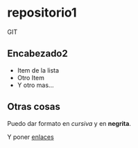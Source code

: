# repositorio1
GIT

## Encabezado2

- Item de la lista
- Otro Item
- Y otro mas...

## Otras cosas

Puedo dar formato en *cursiva* y en **negrita**.

Y poner [enlaces](http://gregoriofer.com)
